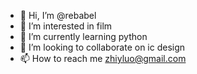 - 👋 Hi, I’m @rebabel
- 👀 I’m interested in film
- 🌱 I’m currently learning python
- 💞️ I’m looking to collaborate on ic design
- 📫 How to reach me zhiyluo@gmail.com

<!---
rebabel/rebabel is a ✨ special ✨ repository because its `README.md` (this file) appears on your GitHub profile.
You can click the Preview link to take a look at your changes.
--->

